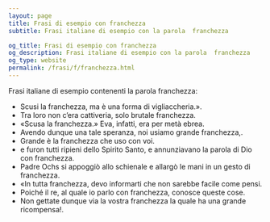 ```yaml
---
layout: page
title: Frasi di esempio con franchezza 
subtitle: Frasi italiane di esempio con la parola  franchezza

og_title: Frasi di esempio con franchezza 
og_description: Frasi italiane di esempio con la parola  franchezza
og_type: website
permalink: /frasi/f/franchezza.html
---
```


Frasi italiane di esempio contenenti la parola franchezza:


- Scusi la franchezza, ma è una forma di vigliaccheria.».
- Tra loro non c’era cattiveria, solo brutale franchezza.
- «Scusa la franchezza.» Eva, infatti, era per metà ebrea.
- Avendo dunque una tale speranza, noi usiamo grande franchezza,.
- Grande è la franchezza che uso con voi.
- e furon tutti ripieni dello Spirito Santo, e annunziavano la parola di Dio con franchezza.
- Padre Ochs si appoggiò allo schienale e allargò le mani in un gesto di franchezza.
- «In tutta franchezza, devo informarti che non sarebbe facile come pensi.
- Poiché il re, al quale io parlo con franchezza, conosce queste cose.
- Non gettate dunque via la vostra franchezza la quale ha una grande ricompensa!.
